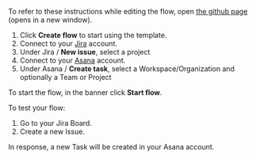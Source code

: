 To refer to these instructions while editing the flow, open [the github page](https://github.com/ot4i/app-connect-templates/blob/main/resources/markdown/Creates%20a%20task%20in%20Asana%20when%20an%20issue%20is%20created%20in%20Jira_instructions.md) (opens in a new window).

1. Click **Create flow** to start using the template.
2. Connect to your [Jira](https://ibm.biz/aasjira) account.
3. Under Jira  / **New issue**, select a project
4. Connect to your [Asana](https://ibm.biz/aasasana) account.
5. Under Asana / **Create task**, select a Workspace/Organization and optionally a Team or Project

To start the flow, in the banner click **Start flow**.

To test your flow:
1. Go to your Jira Board.
2. Create a new Issue.

In response, a new Task will be created in your Asana account.
